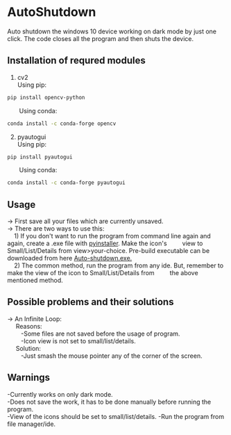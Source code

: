 # AutoShutdown
Auto shutdown the windows 10 device working on dark mode by just one click. The code closes all the program and then shuts the device.

## Installation of requred modules
1) cv2  
Using pip:
```bash
pip install opencv-python
```
&nbsp;&nbsp;&nbsp;&nbsp;&nbsp;&nbsp;&nbsp;Using conda:
```bash  
conda install -c conda-forge opencv
```
2) pyautogui  
Using pip:
```bash
pip install pyautogui
```
&nbsp;&nbsp;&nbsp;&nbsp;&nbsp;&nbsp;&nbsp;Using conda:
```bash
conda install -c conda-forge pyautogui
```

## Usage
-> First save all your files which are currently unsaved.  
-> There are two ways to use this:    
&nbsp;&nbsp;&nbsp;&nbsp;1) If you don't want to run the program from command line again and again, create a .exe file with [pyinstaller](https://pyinstaller.readthedocs.io/en/stable/usage.html). Make the icon's &nbsp;&nbsp;&nbsp;&nbsp;&nbsp;&nbsp;&nbsp;&nbsp;view to Small/List/Details from view>your-choice. Pre-build executable can be downloaded from here [Auto-shutdown.exe.](https://github.com/Pathan-Amaankhan/AutoShutdown-Executable)  
&nbsp;&nbsp;&nbsp;&nbsp;2) The common method, run the program from any ide. But, remember to make the view of the icon to Small/List/Details from &nbsp;&nbsp;&nbsp;&nbsp;&nbsp;&nbsp;&nbsp;&nbsp;the above mentioned method.

## Possible problems and their solutions
-> An Infinite Loop:  
&nbsp;&nbsp;&nbsp;&nbsp;&nbsp;Reasons:  
&nbsp;&nbsp;&nbsp;&nbsp;&nbsp;&nbsp;&nbsp;&nbsp;-Some files are not saved before the usage of program.  
&nbsp;&nbsp;&nbsp;&nbsp;&nbsp;&nbsp;&nbsp;&nbsp;-Icon view is not set to small/list/details.  
&nbsp;&nbsp;&nbsp;&nbsp;&nbsp;Solution:  
&nbsp;&nbsp;&nbsp;&nbsp;&nbsp;&nbsp;&nbsp;&nbsp;-Just smash the mouse pointer any of the corner of the screen.

## Warnings
-Currently works on only dark mode.  
-Does not save the work, it has to be done manually before running the program.  
-View of the icons should be set to small/list/details.
-Run the program from file manager/ide.